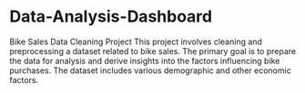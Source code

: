 # Data-Analysis-Dashboard
Bike Sales Data Cleaning Project This project involves cleaning and preprocessing a dataset related to bike sales. The primary goal is to prepare the data for analysis and derive insights into the factors influencing bike purchases. The dataset includes various demographic and other economic factors.
